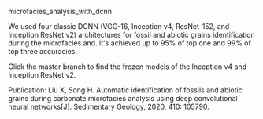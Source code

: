 microfacies_analysis_with_dcnn

We used four classic DCNN (VGG-16, Inception v4, ResNet-152, and Inception ResNet v2) architectures for fossil and abiotic grains identification during the microfacies and. it's achieved up to 95% of top one and 99% of top three accuracies. 

Click the master branch to find the frozen models of the Inception v4 and Inception ResNet v2.

Publication: Liu X, Song H. Automatic identification of fossils and abiotic grains during carbonate microfacies analysis using deep convolutional neural networks[J]. Sedimentary Geology, 2020, 410: 105790.
